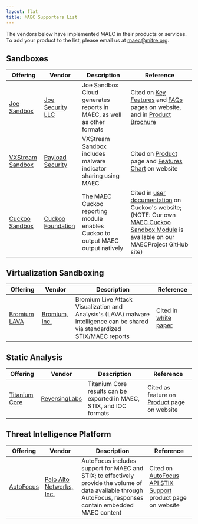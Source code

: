 ```yaml
---
layout: flat
title: MAEC Supporters List
---
```


The vendors below have implemented MAEC in their products or services. To add your product to the list, please email us at [maec@mitre.org](mailto:maec@mitre.org).

## Sandboxes

|Offering|Vendor|Description|Reference|
|--------|------|-----------|---------|
[Joe Sandbox](https://www.joesecurity.org/joe-sandbox-cloud)|[Joe Security LLC](https://www.joesecurity.org/)|Joe Sandbox Cloud generates reports in MAEC, as well as other formats|Cited on [Key Features](https://www.joesecurity.org/joe-sandbox-cloud#key-features) and [FAQs](https://www.joesecurity.org/joe-sandbox-cloud#faq) pages on website, and in [Product Brochure](https://www.joesecurity.org/resources/Joe%20Sandbox%20Cloud%20Feature%20Sheet.pdf)|
|[VXStream Sandbox](https://www.payload-security.com/products/vxstream-sandbox)|[Payload Security](https://www.payload-security.com/)|VXStream Sandbox includes malware indicator sharing using MAEC|Cited on [Product](https://www.payload-security.com/products/vxstream-sandbox) page and [Features Chart](https://www.payload-security.com/download/VxStream%20Feature%20Comparison.pdf) on website|
|[Cuckoo Sandbox](https://cuckoosandbox.org/#about)|[Cuckoo Foundation](https://cuckoosandbox.org/)|The MAEC Cuckoo reporting module enables Cuckoo to output MAEC output natively|Cited in [user documentation](https://cuckoo.readthedocs.io/en/0.3.2/customization/reporting/) on Cuckoo's website; (NOTE: Our own [MAEC Cuckoo Sandbox Module](https://github.com/MAECProject/cuckoo) is available on our MAECProject GitHub site)|

## Virtualization Sandboxing

|Offering|Vendor|Description|Reference|
|--------|------|-----------|---------|
|[Bromium LAVA](https://www.bromium.com/content/lava-overview.html)|[Bromium, Inc.](https://www.bromium.com/)|Bromium Live Attack Visualization and Analysis's (LAVA) malware intelligence can be shared via standardized STIX/MAEC reports|Cited in [white paper](https://www.bromium.com/unparalleled-attack-visibility.html?utm_campaign=krebs-jan2015&utm_source=krebsonsecurity.com&utm_medium=banner&utm_content=unparalleled-attack-visibility-728x90)|

## Static Analysis

|Offering|Vendor|Description|Reference|
|--------|------|-----------|---------|
|[Titanium Core](https://www.reversinglabs.com/products/malware-analysis-solution.html)|[ReversingLabs](https://www.reversinglabs.com/)|Titanium Core results can be exported in MAEC, STIX, and IOC formats|Cited as feature on [Product](https://www.reversinglabs.com/products/malware-analysis-solution.html) page on website|

## Threat Intelligence Platform

|Offering|Vendor|Description|Reference|
|--------|------|-----------|---------|
|[AutoFocus](https://www.paloaltonetworks.com/documentation/autofocus/autofocus/autofocus_api/about-the-autofocus-api/autofocus-api-stix-support)|[Palo Alto Networks, Inc.](https://www.paloaltonetworks.com/)|AutoFocus includes support for MAEC and STIX; to effectively provide the volume of data available through AutoFocus, responses contain embedded MAEC content|Cited on [AutoFocus API STIX Support](https://www.paloaltonetworks.com/documentation/autofocus/autofocus/autofocus_api/about-the-autofocus-api/autofocus-api-stix-support) product page on website|
